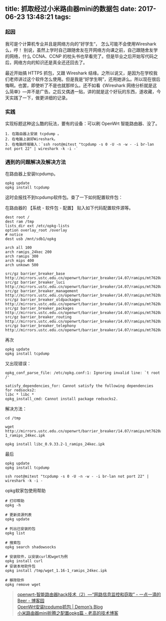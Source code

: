 title: 抓取经过小米路由器mini的数据包
date: 2017-06-23 13:48:21
tags:
---

### 起因

我可是个计算机专业并且是网络方向的”好学生“， 怎么可能不会使用Wireshark么，哼！ 别说，虽然上学时自己跟随舍友在开网络方向课之前，自己跟随舍友学的网络，什么 CCNA、CCNP 的枕头书也早看完了。但是毕业之后开始写代码之后，网络方向的知识还是真全还还回去了。

最近开始搞 HTTPS 抓包，又跟 Wireshark 结缘。之所以说又，是因为在学校我们老师讲过这个软件怎么使用。但是我是“好学生啊”，还用她讲么。所以现在很后悔啊。也罢，即使听了不是也就那样么。还不如看《Wireshark 网络分析就是这么简单》—并不是广告。之后又偶遇一贴，讲的就是这个好玩的东西，遂收藏，今天实践了一下，做更详细的记录。

<!-- more -->

### 实践

实现标题这种这么酷的玩法，要有的设备：可以刷 OpenWrt 智能路由器、没了。

	1. 在路由器上安装 tcpdump 。
	2. 在电脑上装好Wireshark。
	3. 在电脑终端输入：`ssh root@mitest "tcpdump -s 0 -U -n -w - -i br-lan not port 22" | wireshark -k -i -`

### 遇到的问题解决及解决方法

在路由器上安装tcpdump。

```
opkg update
opkg install tcpdump
```

这时会报找不到tcpdump软件包。查了一下如何配置软件包：

在路由器的 【系统 - 软件包 - 配置】 贴入如下代码配置软件源等。
```
dest root /
dest ram /tmp
lists_dir ext /etc/opkg-lists
option overlay_root /overlay
# notice
dest usb /mnt/sdb1/opkg

arch all 100
arch ramips_24kec 200
arch ramips 300
arch mips 400
arch unkown 500

src/gz barrier_breaker_base http://mirrors.ustc.edu.cn/openwrt/barrier_breaker/14.07/ramips/mt7620a/packages/base
src/gz barrier_breaker_luci http://mirrors.ustc.edu.cn/openwrt/barrier_breaker/14.07/ramips/mt7620a/packages/luci
src/gz barrier_breaker_management http://mirrors.ustc.edu.cn/openwrt/barrier_breaker/14.07/ramips/mt7620a/packages/management
src/gz barrier_breaker_oldpackages http://mirrors.ustc.edu.cn/openwrt/barrier_breaker/14.07/ramips/mt7620a/packages/oldpackages
src/gz barrier_breaker_packages http://mirrors.ustc.edu.cn/openwrt/barrier_breaker/14.07/ramips/mt7620a/packages/packages
src/gz barrier_breaker_routing http://mirrors.ustc.edu.cn/openwrt/barrier_breaker/14.07/ramips/mt7620a/packages/routing
src/gz barrier_breaker_telephony http://mirrors.ustc.edu.cn/openwrt/barrier_breaker/14.07/ramips/mt7620a/packages/telephony
```

再次

```
opkg update
opkg install tcpdump
```

又出现错误：
```
opkg_conf_parse_file: /etc/opkg.conf:1: Ignoring invalid line: `t root /'

satisfy_dependencies_for: Cannot satisfy the following dependencies for redsocks2:
libc * libc *
opkg_install_cmd: Cannot install package redsocks2.
```

解决方法：
```
cd /tmp

wget http://mirrors.ustc.edu.cn/openwrt/barrier_breaker/14.07/ramips/mt7620a/packages/base/libc_0.9.33.2-1_ramips_24kec.ipk

opkg install libc_0.9.33.2-1_ramips_24kec.ipk
```

最后
```
opkg update
opkg install tcpdump
```


```
ssh root@mitest "tcpdump -s 0 -U -n -w - -i br-lan not port 22" | wireshark -k -i -
```


opkg软家包使用帮助
```
# 打印帮助
opkg -h

# 更新资源列表
opkg update

# 列出已安装的包
opkg list

# 搜索包
opkg search shadowsocks

# 安装软件，以安装curl和wget为例
opkg install curl
# 安装本地软件包
opkg install /tmp/wget_1.16-1_ramips_24kec.ipk 

# 移除软件
opkg remove wget
```


> [openwrt-智能路由器hack技术（2）—“网路信息监控和窃取” - 一点一滴的Beer - 博客园](http://www.cnblogs.com/beer/p/4938427.html)  
> [OpenWrt安装tcpdump抓包 | Demon’s Blog](http://demon.tw/hardware/openwrt-tcpdump.html)  
> [小米路由器mini折腾之配置opkg篇 - 老高的技术博客](https://blog.phpgao.com/xiaomi_router_opkg.html)  
